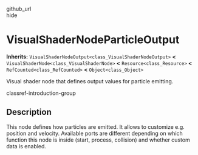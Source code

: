 github\_url  
hide

# VisualShaderNodeParticleOutput

**Inherits:** `VisualShaderNodeOutput<class_VisualShaderNodeOutput>`
**&lt;** `VisualShaderNode<class_VisualShaderNode>` **&lt;**
`Resource<class_Resource>` **&lt;** `RefCounted<class_RefCounted>`
**&lt;** `Object<class_Object>`

Visual shader node that defines output values for particle emitting.

classref-introduction-group

## Description

This node defines how particles are emitted. It allows to customize e.g.
position and velocity. Available ports are different depending on which
function this node is inside (start, process, collision) and whether
custom data is enabled.
